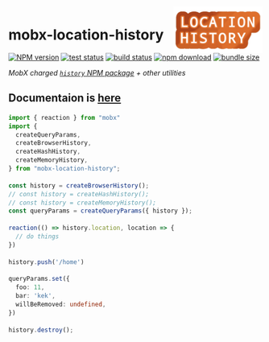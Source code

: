 <img src="assets/logo.png" align="right" width="176" alt="logo" />

# mobx-location-history  

[![NPM version][npm-image]][npm-url] [![test status][github-test-actions-image]][github-actions-url] [![build status][github-build-actions-image]][github-actions-url] [![npm download][download-image]][download-url] [![bundle size][bundlephobia-image]][bundlephobia-url]


[npm-image]: http://img.shields.io/npm/v/mobx-location-history.svg
[npm-url]: http://npmjs.org/package/mobx-location-history
[github-test-actions-image]: https://github.com/js2me/mobx-location-history/workflows/Test/badge.svg
[github-build-actions-image]: https://github.com/js2me/mobx-location-history/workflows/Build/badge.svg
[github-actions-url]: https://github.com/js2me/mobx-location-history/actions
[download-image]: https://img.shields.io/npm/dm/mobx-location-history.svg
[download-url]: https://npmjs.org/package/mobx-location-history
[bundlephobia-url]: https://bundlephobia.com/result?p=mobx-location-history
[bundlephobia-image]: https://badgen.net/bundlephobia/minzip/mobx-location-history

_MobX charged [`history` NPM package](https://www.npmjs.com/package/history) + other utilities_   

## Documentaion is [here](https://js2me.github.io/mobx-location-history/)  

```ts
import { reaction } from "mobx"
import {
  createQueryParams,
  createBrowserHistory,
  createHashHistory,
  createMemoryHistory,
} from "mobx-location-history";

const history = createBrowserHistory();
// const history = createHashHistory();
// const history = createMemoryHistory();
const queryParams = createQueryParams({ history });

reaction(() => history.location, location => {
  // do things
})

history.push('/home')

queryParams.set({
  foo: 11,
  bar: 'kek',
  willBeRemoved: undefined,
})

history.destroy();
```
